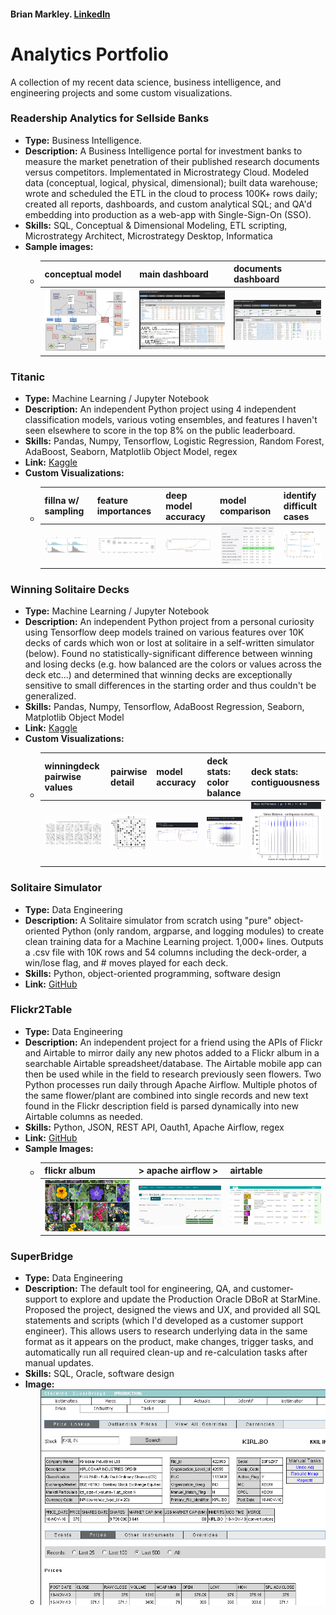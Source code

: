 #### Brian Markley.  [LinkedIn](https://linkedin.com/in/brian-markley-sf)

# Analytics Portfolio
A collection of my recent data science, business intelligence, and engineering projects and some custom visualizations. 

### Readership Analytics for Sellside Banks 
  - **Type:** Business Intelligence.
  - **Description:** A Business Intelligence portal for investment banks to measure the market penetration of their published research documents versus competitors. Implementated in Microstrategy Cloud. Modeled data (conceptual, logical, physical, dimensional); built data warehouse; wrote and scheduled the ETL in the cloud to process 100K+ rows daily; created all reports, dashboards, and custom analytical SQL; and QA'd embedding into production as a web-app with Single-Sign-On (SSO). 
  - **Skills:** SQL, Conceptual & Dimensional Modeling, ETL scripting, Microstrategy Architect, Microstrategy Desktop, Informatica
  - **Sample images:**
    - conceptual model | main dashboard | documents dashboard 
      -------|------|--------
      ![RBA - conceptual model](README_rba_conceptual-model.jpg?raw=true "Visio") | ![RBA - main dashboard](README_rba_main-anonymized.jpg?raw=true "BI Dashboard") | ![RBA - documents dashboard](README_rba_documents-anonymized.jpg?raw=true "BI Dashboard")

### Titanic
  - **Type:** Machine Learning / Jupyter Notebook
  - **Description:** An independent Python project using 4 independent classification models, various voting ensembles, and features I haven't seen elsewhere to score in the top 8% on the public leaderboard.
  - **Skills:** Pandas, Numpy, Tensorflow, Logistic Regression, Random Forest, AdaBoost, Seaborn, Matplotlib Object Model, regex
  - **Link:** [Kaggle](https://www.kaggle.com/countingpigeons/titanic-survival-cross-validated-voting-ensembles)
  - **Custom Visualizations:**
    - fillna w/ sampling | feature importances | deep model accuracy | model comparison | identify difficult cases
      ------------|------|--------|--------|------------
      ![Titanic - fill null ages with random sampling](README_titanic_fill-null-ages.jpg?raw=true "Histogram") | ![Titanic - feature importances](README_titanic_scikit-feature-importances.jpg?raw=true "BoxPlots") | ![Titanic - deep model accuracy](README_titanic_deep-model-accuracy-detail.jpg?raw=true "MixedChart") | ![Titanic - model comparison](README_titanic_model-comparisons-over-10-folds.jpg?raw=true "FormattedTable") | ![Titanic - investigate model failures](README_titanic_investigate-model-failures.jpg?raw=true "FacetGrid")

### Winning Solitaire Decks
  - **Type:** Machine Learning / Jupyter Notebook
  - **Description:** An independent Python project from a personal curiosity using Tensorflow deep models trained on various features over 10K decks of cards which won or lost at solitaire in a self-written simulator (below). Found no statistically-significant difference between winning and losing decks (e.g. how balanced are the colors or values across the deck etc...) and determined that winning decks are exceptionally sensitive to small differences in the starting order and thus couldn't be generalized.
  - **Skills:** Pandas, Numpy, Tensorflow, AdaBoost Regression, Seaborn, Matplotlib Object Model
  - **Link:** [Kaggle](https://www.kaggle.com/countingpigeons/predicting-winning-solitaire-decks)
  - **Custom Visualizations:**
    - winningdeck pairwise values | pairwise detail | model accuracy | deck stats: color balance | deck stats: contiguousness
      ------------|------|--------|--------|------------
      ![Solitaire - pairwise locations - multi](README_solitaire_pairwise_card_values_multi.jpg?raw=true "ScatterGrid") | ![Solitaire - pairwise locations - single](README_solitaire_pairwise_card_values_single.jpg?raw=true "Scatter") | ![Solitaire - Model accuracy - added noisy explanatory](README_solitaire_model-accuracy-w-noisified-num-moves.jpg?raw=true "MixedChart") | ![Solitaire - stats - color balance](README_solitaire_stats-color-balance.jpg?raw=true "Scatter") | ![Solitaire - stats - contiguous vs chunky](README_solitaire_stats-contiguous-vs-chunky.jpg?raw=true "Scatter")

### Solitaire Simulator
  - **Type:** Data Engineering
  - **Description:** A Solitaire simulator from scratch using "pure" object-oriented Python (only random, argparse, and logging modules) to create clean training data for a Machine Learning project. 1,000+ lines. Outputs a .csv file with 10K rows and 54 columns including the deck-order, a win/lose flag, and # moves played for each deck. 
  - **Skills:** Python, object-oriented programming, software design
  - **Link:** [GitHub](https://github.com/countingpigeons/winningdeck/blob/master/winning_deck.py)

### Flickr2Table
  - **Type:** Data Engineering
  - **Description:** An independent project for a friend using the APIs of Flickr and Airtable to mirror daily any new photos added to a Flickr album in a searchable Airtable spreadsheet/database. The Airtable mobile app can then be used while in the field to research previously seen flowers. Two Python processes run daily through Apache Airflow. Multiple photos of the same flower/plant are combined into single records and new text found in the Flickr description field is parsed dynamically into new Airtable columns as needed.
  - **Skills:** Python, JSON, REST API, Oauth1, Apache Airflow, regex
  - **Link:** [GitHub](https://github.com/countingpigeons/flickr2table)
  - **Sample Images:**
    - flickr album | > apache airflow > | airtable       
      --------|------|--------
      ![Flickr2Table - flickr album](README_flickr2table_flickr-album-view.png?raw=true "Photo") | ![Flickr2Table - apache airflow](README_flickr2table_airflow-tree-view.png?raw=true "Photo") | ![Flickr2Table - airtable](README_flickr2table_airtable-filtered.png?raw=true "Photo")

### SuperBridge
  - **Type:** Data Engineering
  - **Description:** The default tool for engineering, QA, and customer-support to explore and update the Production Oracle DBoR at StarMine. Proposed the project, designed the views and UX, and provided all SQL statements and scripts (which I'd developed as a customer support engineer). This allows users to research underlying data in the same format as it appears on the product, make changes, trigger tasks, and automatically run all required clean-up and re-calculation tasks after manual updates.
  - **Skills:** SQL, Oracle, software design
  - **Image:**
    - ![SuperBridge](README_superbridge.jpg?raw=true "Photo") 
      
